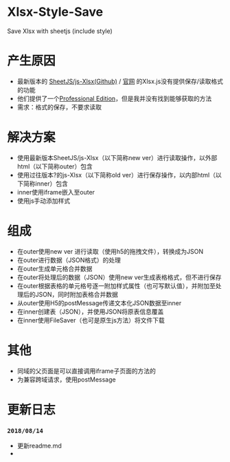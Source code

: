 # Xlsx-Style-Save
Save Xlsx with sheetjs (include style)

# 产生原因
* 最新版本的 [SheetJS/js-Xlsx(Github)](https://github.com/SheetJS/js-xlsx) / [官网](https://sheetjs.com/) 的Xlsx.js没有提供保存/读取格式的功能
* 他们提供了一个[Professional Edition](https://sheetjs.com/pro)，但是我并没有找到能够获取的方法
* 需求：格式的保存，不要求读取

# 解决方案
* 使用最新版本SheetJS/js-Xlsx（以下简称new ver）进行读取操作，以外部html（以下简称outer）包含
* 使用过往版本?的js-Xlsx（以下简称old ver）进行保存操作，以内部html（以下简称inner）包含
* inner使用iframe嵌入至outer
* 使用js手动添加样式
 
# 组成
* 在outer使用new ver 进行读取（使用h5的拖拽文件），转换成为JSON
* 在outer进行数据（JSON格式）的处理
* 在outer生成单元格合并数据
* 在outer将处理后的数据（JSON）使用new ver生成表格格式，但不进行保存
* 在outer根据表格的单元格号逐一附加样式属性（也可写默认值），并附加至处理后的JSON，同时附加表格合并数据
* 从outer使用H5的postMessage传递文本化JSON数据至inner
* 在inner创建表（JSON），并使用JSON将原表信息覆盖
* 在inner使用FileSaver（也可是原生js方法）将文件下载
 
# 其他
* 同域的父页面是可以直接调用iframe子页面的方法的
* 为兼容跨域请求，使用postMessage

# 更新日志
### `2018/08/14`
* 更新readme.md
* 
